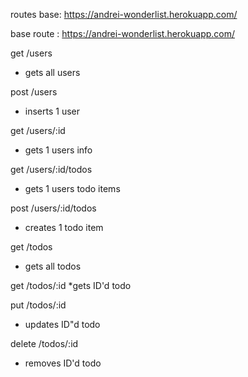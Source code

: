routes 
base: https://andrei-wonderlist.herokuapp.com/

base route : https://andrei-wonderlist.herokuapp.com/

get /users

* gets all users

post /users
* inserts 1 user

get /users/:id
* gets 1 users info 

get /users/:id/todos
* gets 1 users todo items 

post /users/:id/todos
 * creates 1 todo item 

 get /todos 
 * gets all todos 

 get /todos/:id 
 *gets ID'd todo

 put /todos/:id 
 * updates ID"d todo

 delete /todos/:id 
 * removes ID'd todo  



